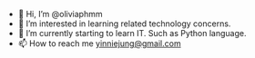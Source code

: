 - 👋 Hi, I’m @oliviaphmm
- 👀 I’m interested in learning related technology concerns.
- 🌱 I’m currently starting to learn IT. Such as Python language.
- 📫 How to reach me yinniejung@gmail.com

<!---
oliviaphmm/oliviaphmm is a ✨ special ✨ repository because its `README.md` (this file) appears on your GitHub profile.
You can click the Preview link to take a look at your changes.
--->
